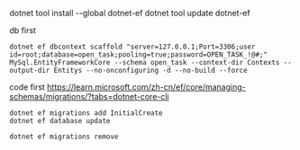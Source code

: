 
dotnet tool install --global dotnet-ef
dotnet tool update dotnet-ef

db first
```
dotnet ef dbcontext scaffold "server=127.0.0.1;Port=3306;user id=root;database=open_task;pooling=true;password=OPEN_TASK_!@#;" MySql.EntityFrameworkCore --schema open_task --context-dir Contexts --output-dir Entitys --no-onconfiguring -d --no-build --force
```

code first
https://learn.microsoft.com/zh-cn/ef/core/managing-schemas/migrations/?tabs=dotnet-core-cli

```
dotnet ef migrations add InitialCreate
dotnet ef database update

dotnet ef migrations remove
```